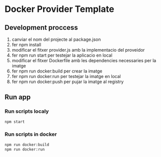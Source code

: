 # Docker Provider Template

## Development proccess

1. canviar el nom del projecte al package.json 
2. fer npm install
3. modificar el fitxer provider.js amb la implementacio del proveidor
4. fer npm run start per testejar la aplicacio en local
5. modificar el fitxer Dockerfile amb les dependencies necessaries per la imatge
6. fer npm run docker:build per crear la imatge
7. fer npm run docker:run per testejar la imatge en local
8. fer npm run docker:push per pujar la imatge al registry


## Run app

### Run scripts localy 
``` sh
npm start
```

### Run scripts in docker

``` sh
npm run docker:build
npm run docker:run
```
